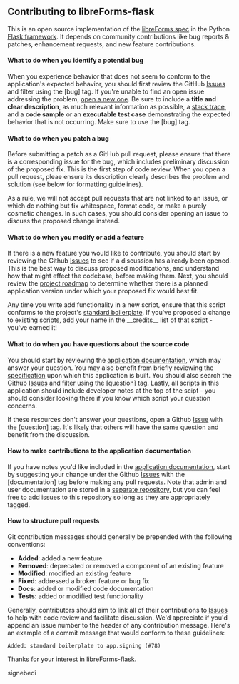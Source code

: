 ## Contributing to libreForms-flask

This is an open source implementation of the [libreForms spec](https://github.com/libreForms/spec) in the Python [Flask framework](https://flask.palletsprojects.com/en/latest/). It depends on community contributions like bug reports & patches, enhancement requests, and new feature contributions.

#### What to do when you identify a potential bug

When you experience behavior that does not seem to conform to the application's expected behavior, you should first review the GitHub [Issues](https://github.com/libreForms/libreForms-flask/issues) and filter using the \[bug\] tag. If you're unable to find an open issue addressing the problem, [open a new one](https://github.com/libreForms/libreForms-flask/issues/new). Be sure to include a **title and clear description**, as much relevant information as possible, a [stack trace](https://en.wikipedia.org/wiki/Stack_trace), and a **code sample** or an **executable test case** demonstrating the expected behavior that is not occurring. Make sure to use the \[bug\] tag.

#### What to do when you patch a bug

Before submitting a patch as a GitHub pull request, please ensure that there is a corresponding issue for the bug, which includes preliminary discussion of the proposed fix. This is the first step of code review. When you open a pull request, pleae ensure its description clearly describes the problem and solution (see below for formatting guidelines).

As a rule, we will not accept pull requests that are not linked to an issue, or which do nothing but fix whitespace, format code, or make a purely cosmetic changes. In such cases, you should consider opening an issue to discuss the proposed change instead.

#### What to do when you modify or add a feature

If there is a new feature you would like to contribute, you should start by reviewing the Github [Issues](https://github.com/libreForms/libreForms-flask/issues) to see if a discussion has already been opened. This is the best way to discuss proposed modifications, and understand how that might effect the codebase, before making them. Next, you should review the [project roadmap](https://github.com/libreForms/libreForms-flask/issues/39) to determine whether there is a planned application version under which your proposed fix would best fit. 

Any time you write add functionality in a new script, ensure that this script conforms to the project's [standard boilerplate](https://github.com/libreForms/libreForms-flask/issues/78). If you've proposed a change to existing scripts, add your name in the \_\_credits\_\_ list of that script - you've earned it!

#### What to do when you have questions about the source code

You should start by reviewing the [application documentation](https://libreforms.readthedocs.io/en/latest/), which may answer your question. You may also benefit from briefly reviewing the [specification](https://github.com/libreForms/spec) upon which this application is built. You should also search the  Github [Issues](https://github.com/libreForms/libreForms-flask/issues) and filter using the \[question\] tag. Lastly, all scripts in this application should include developer notes at the top of the scipt - you should consider looking there if you know which script your question concerns.

If these resources don't answer your questions, open a Github [Issue](https://github.com/libreForms/libreForms-flask/issues) with the \[question\] tag. It's likely that others will have the same question and benefit from the discussion.

#### How to make contributions to the application documentation

If you have notes you'd like included in the [application documentation](https://libreforms.readthedocs.io/en/latest/), start by suggesting your change under the Github [Issues](https://github.com/libreForms/libreForms-flask/issues) with the \[documentation\] tag before making any pull requests. Note that admin and user documentation are stored in a [separate repository](https://github.com/libreForms/libreForms-flask-docs), but you can feel free to add issues to this repository so long as they are appropriately tagged.

#### How to structure pull requests

Git contribution messages should generally be prepended with the following conventions:

- **Added**: added a new feature
- **Removed**: deprecated or removed a component of an existing feature
- **Modified**: modified an existing feature
- **Fixed**: addressed a broken feature or bug fix
- **Docs**: added or modified code documentation
- **Tests**: added or modified test functionality

Generally, contributors should aim to link all of their contributions to [Issues](https://github.com/libreForms/libreForms-flask/issues) to help with code review and facilitate discussion. We'd appreciate if you'd append an issue number to the header of any contribution message. Here's an example of a commit message that would conform to these guidelines:

```
Added: standard boilerplate to app.signing (#78)
```

Thanks for your interest in libreForms-flask.

signebedi
